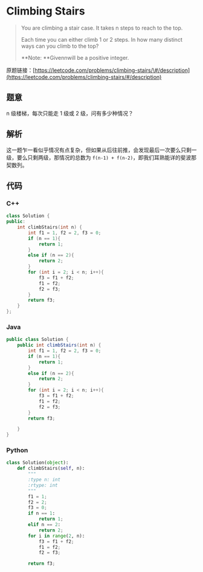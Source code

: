 # Climbing Stairs

> You are climbing a stair case. It takes n steps to reach to the top.
>
> Each time you can either climb 1 or 2 steps. In how many distinct ways can you climb to the top?
>
> **Note: **Givennwill be a positive integer.

原题链接：[https://leetcode.com/problems/climbing-stairs/\#/description](https://leetcode.com/problems/climbing-stairs/#/description)

## 题意

n 级楼梯，每次只能走 1 级或 2 级，问有多少种情况？

## 解析

这一题乍一看似乎情况有点复杂，但如果从后往前推，会发现最后一次要么只剩一级，要么只剩两级，那情况的总数为 `f(n-1) + f(n-2)`，即我们耳熟能详的斐波那契数列。

## 代码

### C++

```cpp
class Solution {
public:
    int climbStairs(int n) {
        int f1 = 1, f2 = 2, f3 = 0;
        if (n == 1){
            return 1;
        }
        else if (n == 2){
            return 2;
        }
        for (int i = 2; i < n; i++){
            f3 = f1 + f2;
            f1 = f2;
            f2 = f3;
        }
        return f3;
    }
};
```

### Java

```java
public class Solution {
    public int climbStairs(int n) {
        int f1 = 1, f2 = 2, f3 = 0;
        if (n == 1){
            return 1;
        }
        else if (n == 2){
            return 2;
        }
        for (int i = 2; i < n; i++){
            f3 = f1 + f2;
            f1 = f2;
            f2 = f3;
        }
        return f3;

    }
}
```

### Python

```py
class Solution(object):
    def climbStairs(self, n):
        """
        :type n: int
        :rtype: int
        """
        f1 = 1;
        f2 = 2;
        f3 = 0;
        if n == 1:
            return 1;
        elif n == 2:
            return 2;
        for i in range(2, n):
            f3 = f1 + f2;
            f1 = f2;
            f2 = f3;

        return f3;
```



